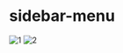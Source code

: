 # sidebar-menu
![1](https://user-images.githubusercontent.com/100160834/211356304-c4ea1e66-3750-408c-99a0-a382dad25c01.png)
![2](https://user-images.githubusercontent.com/100160834/211356306-39de3178-d4fa-438e-88fa-f72f11cac22f.png)
